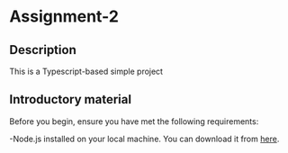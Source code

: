 # Assignment-2

## Description

<P>This is a Typescript-based simple project</p>

## Introductory material

Before you begin, ensure you have met the following requirements:

-Node.js installed on your local machine. You can download it from [here](https://nodejs.org/).
